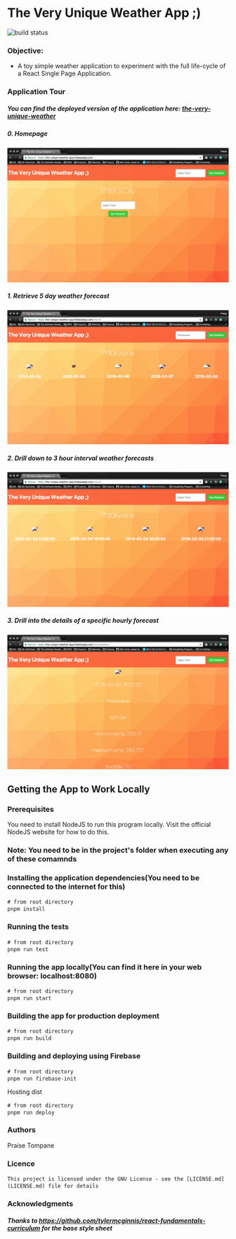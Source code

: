 # The Very Unique Weather App ;)
![build status](https://github.com/praise-toy-applications/the_very_unique_weather_app/actions/workflows/the_very_unique_weather_app_merge.yml/badge.svg) <br>

### Objective:
- A toy simple weather application to experiment with the full life-cycle of a React Single Page Application.

### Application Tour

##### You can find the deployed version of the application here: [the-very-unique-weather](https://praisetompane-toy-weather-app.web.app/)


##### 0. Homepage
![Alt text](/previewimages/homepage.png?raw=true "Optional Title")

##### 1. Retrieve 5 day weather forecast

![Alt text](/previewimages/fivedayweather.png?raw=true "Optional Title")

##### 2. Drill down to 3 hour interval weather forecasts
![Alt text](/previewimages/hourlyweather.png?raw=true "Optional Title")

##### 3. Drill into the details of a specific hourly forecast
![Alt text](/previewimages/detailedweather.png?raw=true "Optional Title")

## Getting the App to Work Locally
### Prerequisites
You need to install NodeJS to run this program locally. Visit the official NodeJS website for how to do this.

### Note: You need to be in the project's folder when executing any of these comamnds

### Installing the application dependencies(You need to be connected to the internet for this)

```shell
# from root directory
pnpm install
```

### Running the tests
```shell
# from root directory
pnpm run test
```

### Running the app locally(You can  find it here in your web browser: localhost:8080)

```shell
# from root directory
pnpm run start
```

### Building the app for production deployment
```shell
# from root directory
pnpm run build
```

### Building and deploying using Firebase
```shell
# from root directory
pnpm run firebase-init
```
Hosting
dist

```shell
# from root directory
pnpm run deploy
```
### Authors
   Praise Tompane

### Licence
    This project is licensed under the GNU License - see the [LICENSE.md](LICENSE.md) file for details

### Acknowledgments

##### Thanks to https://github.com/tylermcginnis/react-fundamentals-curriculum for the base style sheet
